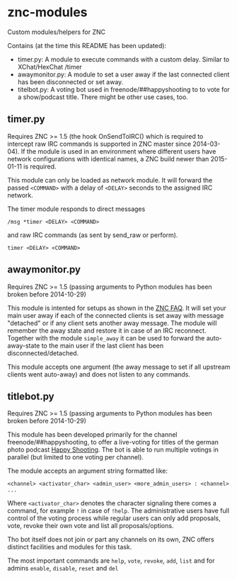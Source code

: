 znc-modules
===========

Custom modules/helpers for ZNC

Contains (at the time this README has been updated):

- timer.py: A module to execute commands with a custom delay. Similar to XChat/HexChat /timer
- awaymonitor.py: A module to set a user away if the last connected client has been disconnected or set away.
- titelbot.py: A voting bot used in freenode/##happyshooting to to vote for a show/podcast title. There might be other use cases, too.

## timer.py

Requires ZNC >= 1.5 (the hook OnSendToIRC() which is required to intercept raw IRC commands is supported in ZNC master since 2014-03-04). If the module is used in an environment where different users have network configurations with identical names, a ZNC build newer than 2015-01-11 is required.

This module can only be loaded as network module. It will forward the passed `<COMMAND>` with a delay of `<DELAY>` seconds to the assigned IRC network.

The timer module responds to direct messages

`/msg *timer <DELAY> <COMMAND>`

and raw IRC commands (as sent by send_raw or perform).

`timer <DELAY> <COMMAND>`

## awaymonitor.py

Requires ZNC >= 1.5 (passing arguments to Python modules has been broken before 2014-10-29)

This module is intented for setups as shown in the [ZNC FAQ](http://wiki.znc.in/FAQ#How_to_store_private_messages_even_when_user_is_attached.2C_so_other_clients_can_see_them.3F). It will set your main user away if each of the connected clients is set away with message "detached" or if any client sets another away message. The module will remember the away state and restore it in case of an IRC reconnect. Together with the module `simple_away` it can be used to forward the auto-away-state to the main user if the last client has been disconnected/detached.

This module accepts one argument (the away message to set if all upstream clients went auto-away) and does not listen to any commands.

## titlebot.py

Requires ZNC >= 1.5 (passing arguments to Python modules has been broken before 2014-10-29)

This module has been developed primarily for the channel freenode/##happyshooting, to offer a live-voting for titles of the german photo podcast [Happy Shooting](http://www.happyshooting.de/podcast/).
The bot is able to run multiple votings in parallel (but limited to one voting per channel).

The module accepts an argument string formatted like:

`<channel> <activator_char> <admin_user> <more_admin_users> : <channel> ...`

Where `<activator_char>` denotes the character signaling there comes a command, for example `!` in case of `!help`. The administrative users have full control of the voting process while regular users can only add proposals, vote, revoke their own vote and list all proposals/options.

Tho bot itself does not join or part any channels on its own, ZNC offers distinct facilities and modules for this task.

The most important commands are `help`, `vote`, `revoke`, `add`, `list` and for admins `enable`, `disable`, `reset` and `del`
